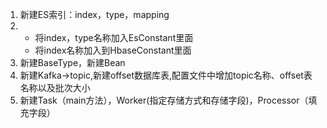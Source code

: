 1. 新建ES索引：index，type，mapping
2. + 将index，type名称加入EsConstant里面
   + 将index名称加入到HbaseConstant里面
3. 新建BaseType，新建Bean
4. 新建Kafka->topic,新建offset数据库表,配置文件中增加topic名称、offset表名称以及批次大小
5. 新建Task（main方法），Worker(指定存储方式和存储字段)，Processor（填充字段）

